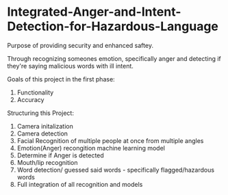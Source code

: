 # Integrated-Anger-and-Intent-Detection-for-Hazardous-Language

Purpose of providing security and enhanced saftey.

Through recognizing someones emotion, specifically anger and detecting if they're saying malicious words with ill intent.

Goals of this project in the first phase:
1. Functionality
2. Accuracy

Structuring this Project:

1. Camera initalization
2. Camera detection
3. Facial Recognition of multiple people at once from multiple angles
4. Emotion(Anger) recongition machine learning model
5. Determine if Anger is detected
6. Mouth/lip recognition
7. Word detection/ guessed said words - specifically flagged/hazardous words
8. Full integration of all recognition and models
